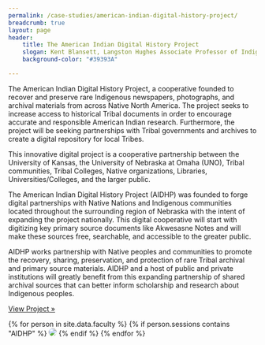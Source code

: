 ```yaml
---
permalink: /case-studies/american-indian-digital-history-project/
breadcrumb: true
layout: page
header: 
    title: The American Indian Digital History Project
    slogan: Kent Blansett, Langston Hughes Associate Professor of Indigenous Studies and History, University of Kansas
    background-color: "#39393A"

---
```


The American Indian Digital History Project, a cooperative founded to recover and preserve rare Indigenous newspapers, photographs, and archival materials from across Native North America. The project seeks to increase access to historical Tribal documents in order to encourage accurate and responsible American Indian research. Furthermore, the project will be seeking partnerships with Tribal governments and archives to create a digital repository for local Tribes. 

This innovative digital project is a cooperative partnership between the University of Kansas, the University of Nebraska at Omaha (UNO), Tribal communities, Tribal Colleges, Native organizations, Libraries, Universities/Colleges, and the larger public. 

The American Indian Digital History Project (AIDHP) was founded to forge digital partnerships with Native Nations and Indigenous communities located throughout the surrounding region of Nebraska with the intent of expanding the project nationally. This digital cooperative will start with digitizing key primary source documents like Akwesasne Notes and will make these sources free, searchable, and accessible to the greater public.

AIDHP works partnership with Native peoples and communities to promote the recovery, sharing, preservation, and protection of rare Tribal archival and primary source materials. AIDHP and a host of public and private institutions will greatly benefit from this expanding partnership of shared archival sources that can better inform scholarship and research about Indigenous peoples. 

[View Project »](http://aidhp.com/)

{% for person in site.data.faculty %}
{% if person.sessions contains "AIDHP" %}
<img src="../../images/people/{{ person.img }}" style="max-width: 200px; border-radius: 50%;"/>
{% endif %}
{% endfor %}
